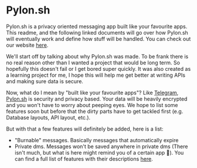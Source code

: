 # Pylon.sh

Pylon.sh is a privacy oriented messaging app built like your favourite apps. This
readme, and the following linked documents will go over how Pylon.sh will eventually
work and define how stuff will be handled. You can check out our website [here](https://pylon.sh).

We'll start off by talking about why Pylon.sh was made. To be frank there is no
real reason other than I wanted a project that would be long term. So hopefully this
doesn't fail or I get bored super quickly. It was also created as a learning project
for me, I hope this will help me get better at writing APIs and making sure data is secure.

Now, what do I mean by "built like your favourite apps"? Like [Telegram](https://telegram.org),
[Pylon.sh](https://pylon.sh) is security and privacy based. Your data will be heavily
encrypted and you won't have to worry about peeping eyes. We hope to list some features
soon but before that the dirty parts have to get tackled first (e.g. Database layouts, API layout, etc.).

But with that a few features will definitely be added, here is a list:
- "Burnable" messages. Basically messages that automatically expire
- Private dms. Messages won't be saved anywhere in private dms
(There isn't much, but what is here might remind you of a certain app 👀).
You can find a full list of features with their descriptions [here](pages/Features.md).